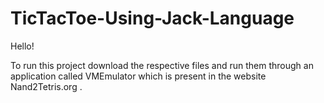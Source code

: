 # TicTacToe-Using-Jack-Language

Hello!

To run this project download the respective files and run them through an application called VMEmulator which is present in the website Nand2Tetris.org .
